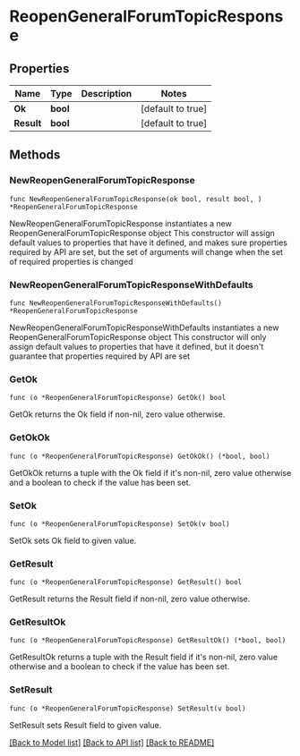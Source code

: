 # ReopenGeneralForumTopicResponse

## Properties

Name | Type | Description | Notes
------------ | ------------- | ------------- | -------------
**Ok** | **bool** |  | [default to true]
**Result** | **bool** |  | [default to true]

## Methods

### NewReopenGeneralForumTopicResponse

`func NewReopenGeneralForumTopicResponse(ok bool, result bool, ) *ReopenGeneralForumTopicResponse`

NewReopenGeneralForumTopicResponse instantiates a new ReopenGeneralForumTopicResponse object
This constructor will assign default values to properties that have it defined,
and makes sure properties required by API are set, but the set of arguments
will change when the set of required properties is changed

### NewReopenGeneralForumTopicResponseWithDefaults

`func NewReopenGeneralForumTopicResponseWithDefaults() *ReopenGeneralForumTopicResponse`

NewReopenGeneralForumTopicResponseWithDefaults instantiates a new ReopenGeneralForumTopicResponse object
This constructor will only assign default values to properties that have it defined,
but it doesn't guarantee that properties required by API are set

### GetOk

`func (o *ReopenGeneralForumTopicResponse) GetOk() bool`

GetOk returns the Ok field if non-nil, zero value otherwise.

### GetOkOk

`func (o *ReopenGeneralForumTopicResponse) GetOkOk() (*bool, bool)`

GetOkOk returns a tuple with the Ok field if it's non-nil, zero value otherwise
and a boolean to check if the value has been set.

### SetOk

`func (o *ReopenGeneralForumTopicResponse) SetOk(v bool)`

SetOk sets Ok field to given value.


### GetResult

`func (o *ReopenGeneralForumTopicResponse) GetResult() bool`

GetResult returns the Result field if non-nil, zero value otherwise.

### GetResultOk

`func (o *ReopenGeneralForumTopicResponse) GetResultOk() (*bool, bool)`

GetResultOk returns a tuple with the Result field if it's non-nil, zero value otherwise
and a boolean to check if the value has been set.

### SetResult

`func (o *ReopenGeneralForumTopicResponse) SetResult(v bool)`

SetResult sets Result field to given value.



[[Back to Model list]](../README.md#documentation-for-models) [[Back to API list]](../README.md#documentation-for-api-endpoints) [[Back to README]](../README.md)


